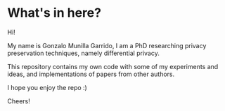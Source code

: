 # What's in here?

Hi!

My name is Gonzalo Munilla Garrido, I am a PhD researching privacy preservation techniques, namely differential privacy.

This repository contains my own code with some of my experiments and ideas, and implementations of papers from other authors.  

I hope you enjoy the repo :) 

Cheers!

